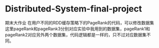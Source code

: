 # Distributed-System-final-project
期末大作业 在用户不同的RDD缓存策略下的PageRank的代码，可以修改数据集  这里pageRank和pageRank3分别对应实验中我用到的数据集，pageRank1和pageRank2对应另外两个数据集，代码逻辑都是一样的，只不过对应数据集不同。
